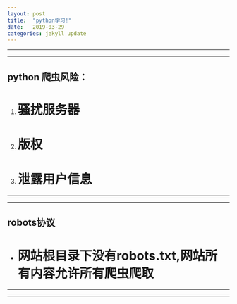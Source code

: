 ```yaml
---
layout: post
title:  "python学习!"
date:   2019-03-29 
categories: jekyll update
---
```


---
---
## python 爬虫风险：
1. # 骚扰服务器
2. # 版权
3. # 泄露用户信息

---
---
## robots协议
* # 网站根目录下没有robots.txt,网站所有内容允许所有爬虫爬取

---
---


